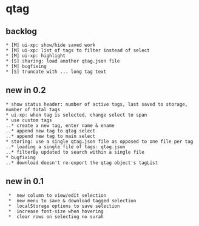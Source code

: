 # qtag

## backlog 
	* [M] ui-xp: show/hide saved work
	* [M] ui-xp: list of tags to filter instead of select
	* [M] ui-xp: highlight 
	* [S] sharing: load another qtag.json file
	* [M] bugfixing
	* [S] truncate with ... long tag text

## new in 0.2 
	* show status header: number of active tags, last saved to storage, number of total tags
	* ui-xp: when tag is selected, change select to span
	* use custom tags
	..* create a new tag, enter name & ename
	..* append new tag to qtag select
	..* append new tag to main select
	* storing: use a single qtag.json file as opposed to one file per tag
	..* loading a single file of tags: qtag.json
	..* filterBy updated to search within a single file 
	* bugfixing
	..* download doesn't re-export the qtag object's tagList
		
##  new in 0.1  
	 *  new column to view/edit selection
	 *  new menu to save & download tagged selection
	 *  localStorage options to save selection 
	 *  increase font-size when hovering
	 *  clear rows on selecting no surah